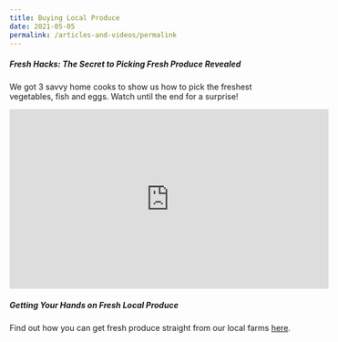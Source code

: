```yaml
---
title: Buying Local Produce
date: 2021-05-05
permalink: /articles-and-videos/permalink
---
```


##### Fresh Hacks: The Secret to Picking Fresh Produce Revealed
We got 3 savvy home cooks to show us how to pick the freshest vegetables, fish and eggs. Watch until the end for a surprise! 

<iframe width="560" height="315" src="https://www.youtube.com/embed/oFlwpfl9VvA" title="YouTube video player" frameborder="0" allow="accelerometer; autoplay; clipboard-write; encrypted-media; gyroscope; picture-in-picture" allowfullscreen></iframe>

##### Getting Your Hands on Fresh Local Produce

Find out how you can get fresh produce straight from our local farms [here](https://mothership.sg/2021/03/fresh-produce-local-farms-sfa/).

